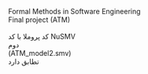 Formal Methods in Software Engineering  <br>
Final project (ATM) <br>
 <br>
 کد پروملا با کد NuSMV   <br>دوم  <br>(ATM_model2.smv)  <br>تطابق دارد
